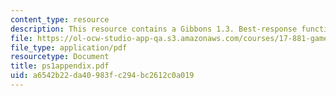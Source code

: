 ```yaml
---
content_type: resource
description: This resource contains a Gibbons 1.3. Best-response functions graph.
file: https://ol-ocw-studio-app-qa.s3.amazonaws.com/courses/17-881-game-theory-and-political-theory-fall-2004/a6542b22da40983fc294bc2612c0a019_ps1appendix.pdf
file_type: application/pdf
resourcetype: Document
title: ps1appendix.pdf
uid: a6542b22-da40-983f-c294-bc2612c0a019
---
```

